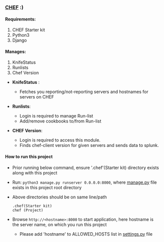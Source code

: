 ### **[CHEF](https://docs.chef.io/)** :)

#### **Requirements:**
1. CHEF Starter kit
2. Python3
3. Django


#### **Manages:**
1. KnifeStatus
2. Runlists
3. Chef Version

- **KnifeStatus** :
  - Fetches you reporting/not-reporting servers and hostnames for servers on CHEF

- **Runlists**:
  - Login is required to manage Run-list
  - Add/remove cookbooks to/from Run-list

- **CHEF Version**:
  - Login is required to access this module.
  - Finds chef-client version for given servers and sends data to splunk.

#### **How to run this project**

- Prior running below command, ensure '.chef'(Starter kit) directory exists along with this project

- Run: `python3 manage.py runserver 0.0.0.0:8000`, where [manage.py](https://docs.djangoproject.com/en/3.0/ref/django-admin/) file exists in this project root directory

- Above directories should be on same line/path

      .chef(Starter kit)
      chef (Project)

- Browse `http://<hostname>:8000` to start application, here hostname is the server name, on which you run this project

  - Please add 'hostname' to ALLOWED_HOSTS list in [settings.py](https://docs.djangoproject.com/en/1.11/ref/settings/#allowed-hosts) file
